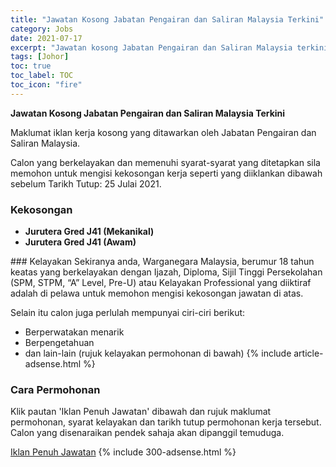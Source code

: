 ```yaml
---
title: "Jawatan Kosong Jabatan Pengairan dan Saliran Malaysia Terkini" 
category: Jobs 
date: 2021-07-17 
excerpt: "Jawatan kosong Jabatan Pengairan dan Saliran Malaysia terkini untuk kekosongan Jurutera Gred J41 (Mekanikal),Jurutera Gred J41 (Awam)" 
tags: [Johor] 
toc: true 
toc_label: TOC 
toc_icon: "fire" 
--- 
```


**Jawatan Kosong Jabatan Pengairan dan Saliran Malaysia Terkini**

Maklumat iklan kerja kosong yang ditawarkan oleh Jabatan Pengairan dan Saliran Malaysia. 

Calon yang berkelayakan dan memenuhi syarat-syarat yang ditetapkan sila memohon untuk mengisi kekosongan kerja seperti yang diiklankan dibawah sebelum Tarikh Tutup: 25 Julai 2021. 
### Kekosongan 
<ul>
<li><strong>Jurutera Gred J41 (Mekanikal)</strong></li>
<li><strong>Jurutera Gred J41 (Awam)&#160;</strong></li>
</ul> 
### Kelayakan 
Sekiranya anda, Warganegara Malaysia, berumur 18 tahun keatas yang berkelayakan dengan Ijazah, Diploma, Sijil Tinggi Persekolahan (SPM, STPM, “A” Level, Pre-U) atau Kelayakan Professional yang diiktiraf adalah di pelawa untuk memohon mengisi kekosongan jawatan di atas.

Selain itu calon juga perlulah mempunyai ciri-ciri berikut:
- Berperwatakan menarik
- Berpengetahuan
- dan lain-lain (rujuk kelayakan permohonan di bawah) 
{% include article-adsense.html %} 
### Cara Permohonan 
Klik pautan 'Iklan Penuh Jawatan' dibawah dan rujuk maklumat permohonan, syarat kelayakan dan tarikh tutup permohonan kerja tersebut.
Calon yang disenaraikan pendek sahaja akan dipanggil temuduga.

<a href="https://imej.spa.gov.my/dev/pdf/iklan2021/IKLAN-SPA9_PG-JPS-JuruteraGredJ41(Awam)_(Mekanikal).pdf" class="btn btn--info" target="_blank" rel="nofollow noopenner">Iklan Penuh Jawatan</a> 
{% include 300-adsense.html %} 